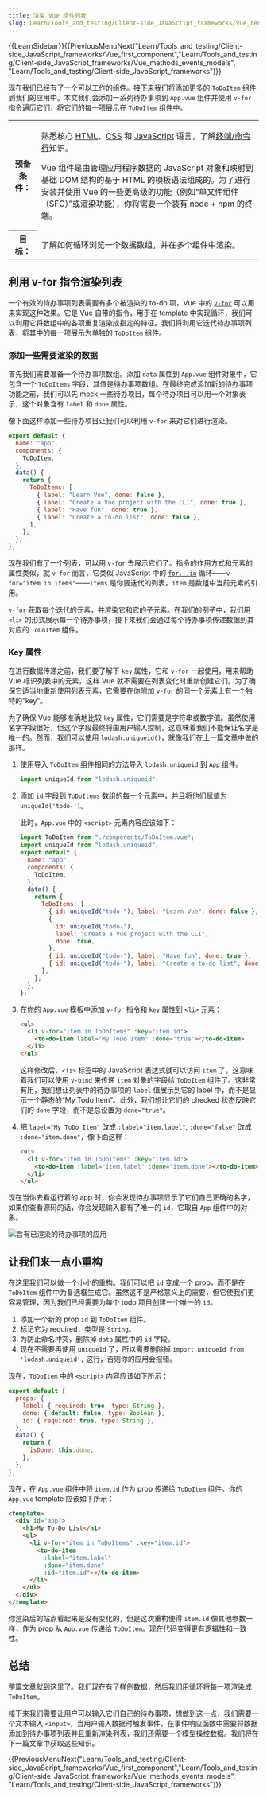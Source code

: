 ```yaml
---
title: 渲染 Vue 组件列表
slug: Learn/Tools_and_testing/Client-side_JavaScript_frameworks/Vue_rendering_lists
---
```


{{LearnSidebar}}{{PreviousMenuNext("Learn/Tools_and_testing/Client-side_JavaScript_frameworks/Vue_first_component","Learn/Tools_and_testing/Client-side_JavaScript_frameworks/Vue_methods_events_models", "Learn/Tools_and_testing/Client-side_JavaScript_frameworks")}}

现在我们已经有了一个可以工作的组件。接下来我们将添加更多的 `ToDoItem` 组件到我们的应用中。本文我们会添加一系列待办事项到 `App.vue` 组件并使用 `v-for` 指令遍历它们，将它们的每一项展示在 `ToDoItem` 组件中。

<table>
  <tbody>
    <tr>
      <th scope="row">预备条件：</th>
      <td>
        <p>
          熟悉核心 <a href="/zh-CN/docs/Learn/HTML">HTML</a>、<a
            href="/zh-CN/docs/Learn/CSS"
            >CSS</a
          > 和 <a href="/zh-CN/docs/Learn/JavaScript">JavaScript</a> 语言，了解<a
            href="/zh-CN/docs/Learn/Tools_and_testing/Understanding_client-side_tools/Command_line"
            >终端/命令行</a
          >知识。
        </p>
        <p>
          Vue 组件是由管理应用程序数据的 JavaScript 对象和映射到基础 DOM
          结构的基于 HTML 的模板语法组成的。为了进行安装并使用 Vue
          的一些更高级的功能（例如“单文件组件（SFC）”或渲染功能），你将需要一个装有
          node + npm 的终端。
        </p>
      </td>
    </tr>
    <tr>
      <th scope="row">目标：</th>
      <td>
        了解如何循环浏览一个数据数组，并在多个组件中渲染。
      </td>
    </tr>
  </tbody>
</table>

## 利用 v-for 指令渲染列表

一个有效的待办事项列表需要有多个被渲染的 to-do 项，Vue 中的 [`v-for`](https://cn.vuejs.org/api/built-in-directives.html#v-for) 可以用来实现这种效果。它是 Vue 自带的指令，用于在 template 中实现循环，我们可以利用它将数组中的各项重复渲染成指定的特征。我们将利用它迭代待办事项列表，将其中的每一项展示为单独的 `ToDoItem` 组件。

### 添加一些需要渲染的数据

首先我们需要准备一个待办事项数组。添加 `data` 属性到 `App.vue` 组件对象中，它包含一个 `ToDoItems` 字段，其值是待办事项数组。在最终完成添加新的待办事项功能之前，我们可以先 mock 一些待办项目，每个待办项目可以用一个对象表示，这个对象含有 `label` 和 `done` 属性。

像下面这样添加一些待办项目让我们可以利用 `v-for` 来对它们进行渲染。

```js
export default {
  name: "app",
  components: {
    ToDoItem,
  },
  data() {
    return {
      ToDoItems: [
        { label: "Learn Vue", done: false },
        { label: "Create a Vue project with the CLI", done: true },
        { label: "Have fun", done: true },
        { label: "Create a to-do list", done: false },
      ],
    };
  },
};
```

现在我们有了一个列表，可以用 `v-for` 去展示它们了。指令的作用方式和元素的属性类似，就 `v-for` 而言，它类似 JavaScript 中的 [`for...in`](/zh-CN/docs/Web/JavaScript/Reference/Statements/for...in) 循环——`v-for="item in items"`——`items` 是你要迭代的列表，`item` 是数组中当前元素的引用。

`v-for` 获取每个迭代的元素，并渲染它和它的子元素。在我们的例子中，我们用 `<li>` 的形式展示每一个待办事项，接下来我们会通过每个待办事项传递数据到其对应的 `ToDoItem` 组件。

### Key 属性

在进行数据传递之前，我们要了解下 `key` 属性，它和 `v-for` 一起使用，用来帮助 Vue 标识列表中的元素，这样 Vue 就不需要在列表变化时重新创建它们。为了确保它适当地重新使用列表元素，它需要在你附加 `v-for` 的同一个元素上有一个独特的“key”。

为了确保 Vue 能够准确地比较 `key` 属性，它们需要是字符串或数字值。虽然使用名字字段很好，但这个字段最终将由用户输入控制，这意味着我们不能保证名字是唯一的。然而，我们可以使用 `lodash.uniqueid()`，就像我们在上一篇文章中做的那样。

1. 使用导入 `ToDoItem` 组件相同的方法导入 `lodash.uniqueid` 到 `App` 组件。

   ```js
   import uniqueId from "lodash.uniqueid";
   ```

2. 添加 `id` 字段到 `ToDoItems` 数组的每一个元素中，并且将他们赋值为 `uniqueId('todo-')`。

   此时，`App.vue` 中的 `<script>` 元素内容应该如下：

   ```js
   import ToDoItem from "./components/ToDoItem.vue";
   import uniqueId from "lodash.uniqueid";
   export default {
     name: "app",
     components: {
       ToDoItem,
     },
     data() {
       return {
         ToDoItems: [
           { id: uniqueId("todo-"), label: "Learn Vue", done: false },
           {
             id: uniqueId("todo-"),
             label: "Create a Vue project with the CLI",
             done: true,
           },
           { id: uniqueId("todo-"), label: "Have fun", done: true },
           { id: uniqueId("todo-"), label: "Create a to-do list", done: false },
         ],
       };
     },
   };
   ```

3. 在你的 `App.vue` 模板中添加 `v-for` 指令和 `key` 属性到 `<li>` 元素：

   ```html
   <ul>
     <li v-for="item in ToDoItems" :key="item.id">
       <to-do-item label="My ToDo Item" :done="true"></to-do-item>
     </li>
   </ul>
   ```

   这样修改后，`<li>` 标签中的 JavaScript 表达式就可以访问 `item` 了，这意味着我们可以使用 `v-bind` 来传递 `item` 对象的字段给 `ToDoItem` 组件了。这非常有用，我们想让列表中的待办事项的 `label` 值展示到它的 label 中，而不是显示一个静态的“My Todo Item”。此外，我们想让它们的 checked 状态反映它们的 `done` 字段，而不是总设置为 `done="true"`。

4. 把 `label="My ToDo Item"` 改成 `:label="item.label"`, `:done="false"` 改成 `:done="item.done"`，像下面这样：

   ```html
   <ul>
     <li v-for="item in ToDoItems" :key="item.id">
       <to-do-item :label="item.label" :done="item.done"></to-do-item>
     </li>
   </ul>
   ```

现在当你去看运行着的 app 时，你会发现待办事项显示了它们自己正确的名字，如果你查看源码的话，你会发现输入都有了唯一的 `id`，它取自 `App` 组件中的对象。

![含有已渲染的待办事项的应用](rendered-todo-items.png)

## 让我们来一点小重构

在这里我们可以做一个小小的重构。我们可以把 `id` 变成一个 prop，而不是在 `ToDoItem` 组件中为复选框生成它。虽然这不是严格意义上的需要，但它使我们更容易管理，因为我们已经需要为每个 todo 项目创建一个唯一的 `id`。

1. 添加一个新的 prop `id` 到 `ToDoItem` 组件。
2. 标记它为 required，类型是 `String`。
3. 为防止命名冲突，删除掉 `data` 属性中的 `id` 字段。
4. 现在不需要再使用 `uniqueId` 了，所以需要删除掉 `import uniqueId from 'lodash.uniqueid';` 这行，否则你的应用会报错。

现在，`ToDoItem` 中的 `<script>` 内容应该如下所示：

```js
export default {
  props: {
    label: { required: true, type: String },
    done: { default: false, type: Boolean },
    id: { required: true, type: String },
  },
  data() {
    return {
      isDone: this.done,
    };
  },
};
```

现在，在 `App.vue` 组件中将 `item.id` 作为 prop 传递给 `ToDoItem` 组件。你的 `App.vue` template 应该如下所示：

```html
<template>
  <div id="app">
    <h1>My To-Do List</h1>
    <ul>
      <li v-for="item in ToDoItems" :key="item.id">
        <to-do-item
          :label="item.label"
          :done="item.done"
          :id="item.id"></to-do-item>
      </li>
    </ul>
  </div>
</template>
```

你渲染后的站点看起来是没有变化的，但是这次重构使得 `item.id` 像其他参数一样，作为 prop 从 `App.vue` 传递给 `ToDoItem`。现在代码变得更有逻辑性和一致性。

## 总结

整篇文章就到这里了。我们现在有了样例数据，然后我们用循环将每一项渲染成 `ToDoItem`。

接下来我们需要让用户可以输入它们自己的待办事项，想做到这一点，我们需要一个文本输入 `<input>`，当用户输入数据时触发事件，在事件响应函数中需要将数据添加到待办事项列表并且重新渲染列表，我们还需要一个模型操控数据。我们将在下一篇文章中获取这些知识。

{{PreviousMenuNext("Learn/Tools_and_testing/Client-side_JavaScript_frameworks/Vue_first_component","Learn/Tools_and_testing/Client-side_JavaScript_frameworks/Vue_methods_events_models", "Learn/Tools_and_testing/Client-side_JavaScript_frameworks")}}
